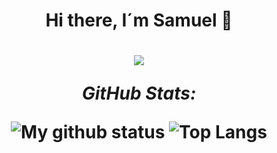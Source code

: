 ## <h1 align="center"> Hi there, I´m Samuel 🧊
 <h1 align="center">    <a href="https://github.com/DenverCoder1/readme-typing-svg"><img src="https://readme-typing-svg.herokuapp.com?lines=Software+Engineer+sgarcia_1001@gmail.com;Software+Engineer+Student;Always%20learning%20new%20things&center=true&width=500&height=50"></a>
</p>
  
</p>
<!--
**SGFuquen/SGFuquen** is a ✨ _special_ ✨ repository because its `README.md` (this file) appears on your GitHub profile.

Here are some ideas to get you started:

- 🔭 I’m currently working on ...
- 🌱 I’m currently learning ...
- 👯 I’m looking to collaborate on ...
- 🤔 I’m looking for help with ...
- 💬 Ask me about ...
- 📫 How to reach me: ...
- 😄 Pronouns: ...
- ⚡ Fun fact: ...
-->

<div>
<!--   <p align="center">
    <b><em>Now listening to:</em></b> <br/>
    <img src="https://spotify-github-profile.vercel.app/api/view?uid=SGFuquen&cover_image=true&theme=novatorem" alt="Now Listenting to" />
  </p> -->
  
  <p align="center">
  <b><em>GitHub Stats:</em></b> <br/>
  
</div>

![My github status](https://github-readme-stats.vercel.app/api?username=SGFuquen&show_icons=true&include_all_commits=true)
![Top Langs](https://github-readme-stats.vercel.app/api/top-langs/?username=SGFuquen&layout=compact)
